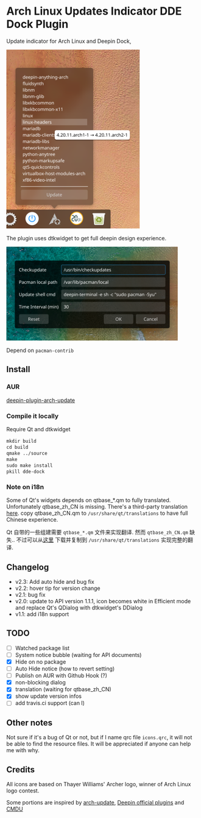 Arch Linux Updates Indicator DDE Dock Plugin
===============
Update indicator for Arch Linux and Deepin Dock, 

<img src="/updateApplet.png" width=350>

The plugin uses dtkwidget to get full deepin design experience. 

<img src="/settings.png" width=450>

Depend on `pacman-contrib`

Install
--------

### AUR ###
[deepin-plugin-arch-update](https://aur.archlinux.org/packages/deepin-dock-plugin-arch-update/)

### Compile it locally ###
Require Qt and dtkwidget

```
mkdir build
cd build
qmake ../source
make
sudo make install
pkill dde-dock
```

### Note on i18n ###
Some of Qt's widgets depends on qtbase_*.qm to fully translated. Unfortunately qtbase_zh_CN is missing. There's a third-party translation [here](https://github.com/wisaly/qtbase_zh). copy qtbase_zh_CN.qm to `/usr/share/qt/translations` to have full Chinese experience. 

Qt 自带的一些组建需要 `qtbase_*.qm` 文件来实现翻译. 然而 `qtbase_zh_CN.qm` 缺失.. 不过可以从[这里](https://github.com/wisaly/qtbase_zh) 下载并复制到 `/usr/share/qt/translations` 实现完整的翻译. 

Changelog
-----------
- v2.3: Add auto hide and bug fix
- v2.2: hover tip for version change
- v2.1: bug fix
- v2.0: update to API version 1.1.1, icon becomes white in Efficient mode and replace Qt's QDialog with dtkwidget's DDialog
- v1.1: add i18n support

TODO
-------
- [ ] Watched package list
- [ ] System notice bubble (waiting for API documents)
- [X] Hide on no package 
- [ ] Auto Hide notice (how to revert setting)
- [ ] Publish on AUR with Github Hook (?)
- [X] non-blocking dialog
- [X] translation (waiting for qtbase_zh_CN)
- [X] show update version infos
- [ ] add travis.ci support (can I)

Other notes
-------
Not sure if it's a bug of Qt or not, but if I name qrc file `icons.qrc`, it will not be able to find the resource files. 
It will be appreciated if anyone can help me with why. 

Credits
----------
All icons are based on Thayer Williams' Archer logo, winner of Arch Linux logo contest.

Some portions are inspired by 
[arch-update](https://github.com/RaphaelRochet/arch-update), 
[Deepin official plugins](https://github.com/linuxdeepin/dde-dock/tree/master/plugins) 
and [CMDU](https://github.com/sonichy/CMDU_DDE_DOCK)
